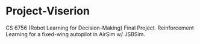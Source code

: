 # Project-Viserion
CS 6756 (Robot Learning for Decision-Making) Final Project. Reinforcement Learning for a fixed-wing autopilot in AirSim w/ JSBSim.
